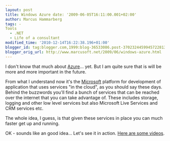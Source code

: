 ```yaml
---
layout: post
title: Windows Azure date: '2009-06-05T16:11:00.001+02:00'
author: Marcus Hammarberg
tags: -
Tools
  - .NET
  - Life of a consultant
modified_time: '2010-12-14T16:22:38.196+01:00'
blogger_id: tag:blogger.com,1999:blog-36533086.post-3702324459945722813
blogger_orig_url: http://www.marcusoft.net/2009/06/windows-azure.html
---
```



I don't know that much about
<a href="http://www.microsoft.com/azure/" target="_blank">Azure</a>...
yet. But I am quite sure that is will be more and more important in the
future.

From what I understand now it's the
<a href="http://www.microsoft.com/" target="_blank">Microsoft</a>
platform for development of application that uses services "in the
cloud", as you should say these days. Behind the buzzwords you'll find a
bunch of services that can be reached over the internet that you can
take advantage of. These includes storage, logging and other low level
services but also Microsoft Live Services and CRM services etc.

The whole idea, I guess, is that given these services in place you can
much faster get up and running.

OK - sounds like an good idea... Let's see it in action.
<a href="http://msdn.microsoft.com/en-us/azure/dd439432.aspx"
target="_blank">Here are some videos</a>.
